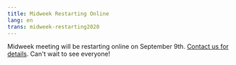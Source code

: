 ```yaml
---
title: Midweek Restarting Online
lang: en
trans: midweek-restarting2020
---
```

Midweek meeting will be restarting online on September 9th. [Contact us for details](/contact). Can't wait to see everyone!
